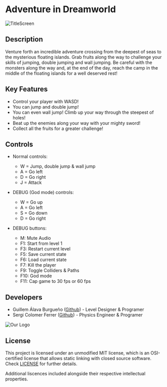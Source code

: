 # Adventure in Dreamworld
![TitleScreen](https://github.com/WillyTrek19/PlatformerGame/blob/master/Output/Assets/Textures/title_screen.png)
## Description

Venture forth an incredible adventure crossing from the deepest of seas to the mysterious floating islands. Grab fruits along the way to challenge your skills of jumping, double jumping and wall jumping. Be careful with the monsters along the way and, at the end of the day, reach the camp in the middle of the floating islands for a well deserved rest!

## Key Features

 - Control your player with WASD!
 - You can jump and double jump!
 - You can even wall jump! Climb up your way through the steepest of holes!
 - Beat up the enemies along your way with your mighty sword!
 - Collect all the fruits for a greater challenge!
 
## Controls

 - Normal controls:
	- W = Jump, double jump & wall jump
	- A = Go left
	- D = Go right
	- J = Attack

 - DEBUG (God mode) controls:
	- W = Go up
	- A = Go left
	- S = Go down
	- D = Go right

 - DEBUG buttons:
 	- M: Mute Audio
 	- F1: Start from level 1
	- F3: Restart current level
	- F5: Save current state
	- F6: Load current state
	- F7: Kill the player
	- F9: Toggle Colliders & Paths
	- F10: God mode
	- F11: Cap game to 30 fps or 60 fps

## Developers

 - Guillem Álava Burgueño ([Github](https://github.com/WillyTrek19)) - Level Designer & Programer
 - Sergi Colomer Ferrer ([Github](https://github.com/Lladruc37)) - Physics Engineer & Programer
 
 ![Our Logo](https://github.com/WillyTrek19/PlatformerGame/blob/master/Output/Assets/Textures/logo_screen.jpg)
 
## License

This project is licensed under an unmodified MIT license, which is an OSI-certified license that allows static linking with closed source software. Check [LICENSE](LICENSE) for further details.

Additional liscences included alongside their respective intellectual properties.
